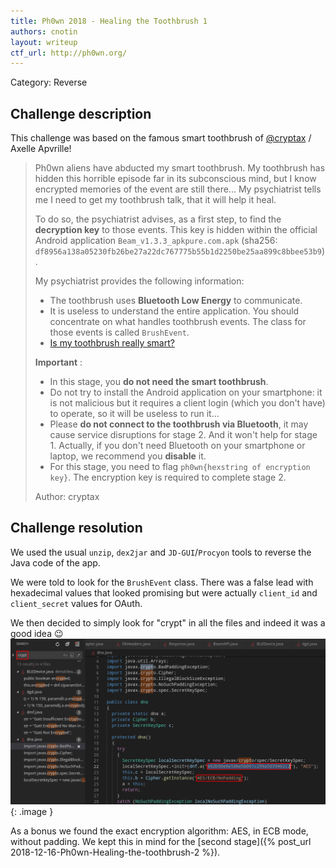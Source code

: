 ```yaml
---
title: Ph0wn 2018 - Healing the Toothbrush 1
authors: cnotin
layout: writeup
ctf_url: http://ph0wn.org/
---
```

Category: Reverse

## Challenge description
This challenge was based on the famous smart toothbrush of [@cryptax](https://twitter.com/cryptax) / Axelle Apvrille!

> Ph0wn aliens have abducted my smart toothbrush.
> My toothbrush has hidden this horrible episode far in its subconscious mind, but I know encrypted memories of the event are still there... My psychiatrist tells me I need to get my toothbrush talk, that it will help it heal.
>
> To do so, the psychiatrist advises, as a first step, to find the **decryption key** to those events. This key is hidden within the official Android application `Beam_v1.3.3_apkpure.com.apk` (sha256: `df8956a138a05230fb26be27a22dc767775b55b1d2250be25aa899c8bbee53b9`). 
>
> My psychiatrist provides the following information:
> - The toothbrush uses **Bluetooth Low Energy** to communicate.
> - It is useless to understand the entire application. You should concentrate on what handles toothbrush events. The class for those events is called `BrushEvent`.
> - [Is my toothbrush really smart?](https://download.ernw-insight.de/troopers/tr18/slides/TR18_NGI_BR_Is-my-toothbrush-really-smart.pdf)
>
> **Important** :
> - In this stage, you **do not need the smart toothbrush**.
> - Do not try to install the Android application on your smartphone: it is not malicious but it requires a client login (which you don't have) to operate, so it will be useless to run it...
> - Please **do not connect to the toothbrush via Bluetooth**, it may cause service disruptions for stage 2. And it won't help for stage 1. Actually, if you don't need Bluetooth on your smartphone or laptop, we recommend you **disable** it.
> - For this stage, you need to flag `ph0wn{hexstring of encryption key}`. The encryption key is required to complete stage 2.
>
> Author: cryptax

## Challenge resolution
We used the usual `unzip`, `dex2jar` and `JD-GUI`/`Procyon` tools to reverse the Java code of the app.

We were told to look for the `BrushEvent` class. There was a false lead with hexadecimal values that looked promising but were actually `client_id` and `client_secret` values for OAuth.

We then decided to simply look for "crypt" in all the files and indeed it was a good idea :wink:
![](/assets/ph0wn-toothbrush1-key.png){: .image }

As a bonus we found the exact encryption algorithm: AES, in ECB mode, without padding. We kept this in mind for the [second stage]({% post_url 2018-12-16-Ph0wn-Healing-the-toothbrush-2 %}).